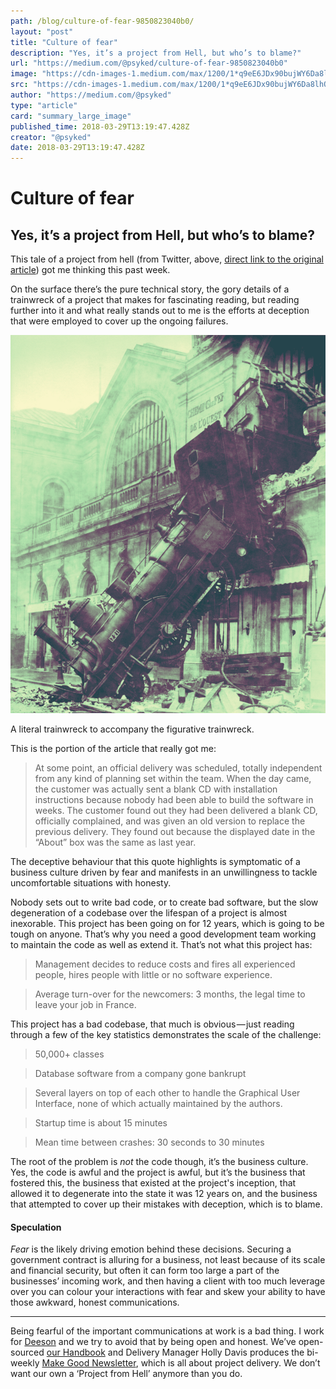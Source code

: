 ```yaml
---
path: /blog/culture-of-fear-9850823040b0/
layout: "post"
title: "Culture of fear"
description: "Yes, it’s a project from Hell, but who’s to blame?"
url: "https://medium.com/@psyked/culture-of-fear-9850823040b0"
image: "https://cdn-images-1.medium.com/max/1200/1*q9eE6JDx90bujWY6Da8lhQ.png"
src: "https://cdn-images-1.medium.com/max/1200/1*q9eE6JDx90bujWY6Da8lhQ.png"
author: "https://medium.com/@psyked"
type: "article"
card: "summary_large_image"
published_time: 2018-03-29T13:19:47.428Z
creator: "@psyked"
date: 2018-03-29T13:19:47.428Z
---
```


# Culture of fear

## Yes, it’s a project from Hell, but who’s to blame?

This tale of a project from hell (from Twitter, above, [direct link to the original article](https://projectfailures.wordpress.com/2008/06/24/project-from-hell/)) got me thinking this past week.

On the surface there’s the pure technical story, the gory details of a trainwreck of a project that makes for fascinating reading, but reading further into it and what really stands out to me is the efforts at deception that were employed to cover up the ongoing failures.

![](1*q9eE6JDx90bujWY6Da8lhQ.png)

A literal trainwreck to accompany the figurative trainwreck.

This is the portion of the article that really got me:

> At some point, an official delivery was scheduled, totally independent from any kind of planning set within the team. When the day came, the customer was actually sent a blank CD with installation instructions because nobody had been able to build the software in weeks. The customer found out they had been delivered a blank CD, officially complained, and was given an old version to replace the previous delivery. They found out because the displayed date in the “About” box was the same as last year.

The deceptive behaviour that this quote highlights is symptomatic of a business culture driven by fear and manifests in an unwillingness to tackle uncomfortable situations with honesty.

Nobody sets out to write bad code, or to create bad software, but the slow degeneration of a codebase over the lifespan of a project is almost inexorable. This project has been going on for 12 years, which is going to be tough on anyone. That’s why you need a good development team working to maintain the code as well as extend it. That’s not what this project has:

> Management decides to reduce costs and fires all experienced people, hires people with little or no software experience.

> Average turn-over for the newcomers: 3 months, the legal time to leave your job in France.

This project has a bad codebase, that much is obvious — just reading through a few of the key statistics demonstrates the scale of the challenge:

> 50,000+ classes

> Database software from a company gone bankrupt

> Several layers on top of each other to handle the Graphical User Interface, none of which actually maintained by the authors.

> Startup time is about 15 minutes

> Mean time between crashes: 30 seconds to 30 minutes

The root of the problem is _not_ the code though, it’s the business culture. Yes, the code is awful and the project is awful, but it’s the business that fostered this, the business that existed at the project's inception, that allowed it to degenerate into the state it was 12 years on, and the business that attempted to cover up their mistakes with deception, which is to blame.

#### Speculation

_Fear_ is the likely driving emotion behind these decisions. Securing a government contract is alluring for a business, not least because of its scale and financial security, but often it can form too large a part of the businesses’ incoming work, and then having a client with too much leverage over you can colour your interactions with fear and skew your ability to have those awkward, honest communications.

---

Being fearful of the important communications at work is a bad thing. I work for [Deeson](https://www.deeson.co.uk/) and we try to avoid that by being open and honest. We’ve open-sourced [our Handbook](https://handbook.deeson.co.uk/handbook/principles-and-values/) and Delivery Manager Holly Davis produces the bi-weekly [Make Good Newsletter](https://www.deeson.co.uk/labs/make-good-1), which is all about project delivery. We don’t want our own a ‘Project from Hell’ anymore than you do.